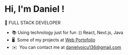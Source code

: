 Hi, I'm Daniel !
====================================================================================================================================
📌 FULL STACK DEVELOPER 
* 📚  Using technology just for fun :)) React, Next.js, Java 
* 🖥️  Some of my projects at [Web Portofolio](http://daniel.daeva.ro)
* ✉️  You can contact me at [danielvoicu136@gmail.com](mailto:danielvoicu136@gmail.com)


